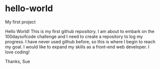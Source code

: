 # hello-world
My first project

Hello World!
This is my first github repository. I am about to embark on the 100daysofcode challenge and I need to create a repository to log my progress. I have never used github before, so this is where I begin to reach my goal. I would like to expand my skills as a front-end web developer. I love coding!

Thanks,
Sue
